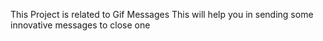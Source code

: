 This Project is related to Gif Messages 
This will help you in sending some innovative messages to close one 

